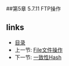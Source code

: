 
##第5章 5.7.11 FTP操作


## links
  * [目录](<preface.md>)
  * 上一节: [File文件操作](<05.7.10.md>)
  * 下一节: [一致性Hash](<05.7.12.md>)


